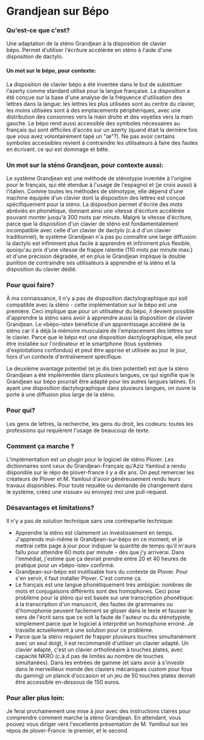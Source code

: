 # Grandjean sur Bépo

### Qu'est-ce que c'est?
Une adaptation de la sténo Grandjean à la disposition de clavier bépo. Permet d'utiliser l'écriture accélérée en sténo à l'aide d'une disposition de dactylo. 

#### Un mot sur le bépo, pour contexte:
La disposition de clavier bépo a été inventée dans le but de substituer l'azerty comme standard utilisé pour la langue française. La disposition a été conçue sur la base d'une analyse de la fréquence d'utilisation des lettres dans la langue: les lettres les plus utilisées sont au centre du clavier, les moins utilisées sont à des emplacements périphériques, avec une distribution des consonnes vers la main droite et des voyelles vers la main gauche.
Le bépo rend aussi accessible des symboles nécessaires au français qui sont difficiles d'accès sur un azerty (quand était la dernière fois que vous avez volontairement tapé un "œ"?). Ne pas avoir certains symboles accessibles revient à contraindre les utilisateurs à faire des fautes en écrivant, ce qui est dommage et bête. 

### Un mot sur la sténo Grandjean, pour contexte aussi:
Le système Grandjean est une méthode de sténotypie inventée à l'origine pour le français, qui été étendue à l'usage de l'espagnol et (je crois aussi) à l'italien. Comme toutes les méthodes de sténotypie, elle dépend d'une machine équipée d'un clavier dont la disposition des lettres est conçue spécifiquement pour la sténo. 
La disposition permet d'écrire des mots abréviés en phonétique, donnant ainsi une vitesse d'écriture accélérée pouvant monter jusqu'à 300 mots par minute. 
Malgré la vitesse d'écriture, parce que la disposition d'un clavier de sténo est fondamentalement incompatible avec celle d'un clavier de dactylo (c.à.d d'un clavier traditionnel), le système Grandjean n'a pas pu connaître une large diffusion: la dactylo est infiniment plus facile à apprendre et infiniment plus flexible, quoiqu'au prix d'une vitesse de frappe ralentie (110 mots par minute max.) et d'une précision dégradée, et en plus le Grandjean implique la double punition de contraindre ses utilisateurs à apprendre et la sténo et la disposition du clavier dédié.

### Pour quoi faire?
À ma connaissance, il n'y a pas de disposition dactylographique qui soit compatible avec la sténo - cette implémentation sur le bépo est une première. 
Ceci implique que pour un utilisateur du bépo, il devient possible d'apprendre la sténo sans avoir à apprendre aussi la disposition de clavier Grandjean. Le «bépo-iste» bénéficie d'un apprentissage accéléré de la sténo car il a déjà la mémoire musculaire de l'emplacement des lettres sur le clavier. 
Parce que le bépo est une disposition dactylographique, elle peut être installée sur l'ordinateur et le smartphone (tous systèmes d'exploitations confondus) et peut être apprise et utilisée au jour le jour, hors d'un contexte d'entraînement spécifique.

Le deuxième avantage potentiel (et je dis bien potentiel) est que la sténo Grandjean a été implémentée dans plusieurs langues, ce qui signifie que le Grandjean sur bépo pourrait être adapté pour les autres langues latines. En ayant une disposition dactylographique dans plusieurs langues, on ouvre la porte à une diffusion plus large de la sténo. 
 
### Pour qui?
Les gens de lettres, la recherche, les gens du droit, les codeurs: toutes les professions qui requièrent l'usage de beaucoup de texte.

### Comment ça marche ? 
L'implémentation est un plugin pour le logiciel de sténo Plover. Les dictionnaires sont ceux du Grandjean-Français qu'Aziz Yamloul a rendu disponible sur le répo de plover-france il y a dix ans. On peut remercier les créateurs de Plover et M. Yamloul d'avoir généreusement rendu leurs travaux disponibles.
Pour toute requête ou demande de changement dans le système, créez une «issue» ou envoyez moi une pull-request.

### Désavantages et limitations? 
Il n'y a pas de solution technique sans une contrepartie technique:
- Apprendre la sténo est clairement un investissement en temps. J'apprends moi-même le Grandjean-sur-bépo en ce moment, et je mettrai cette page à jour pour indiquer la quantité de temps qu'il m'aura fallu pour atteindre 60 mots par minute - dès que j'y arriverai. Dans l'immédiat, j'estime que ça devrait prendre entre 20 et 40 heures de pratique pour un «bépo-iste» confirmé.
- Grandjean-sur-bépo est inutilisable hors du contexte de Plover. Pour s'en servir, il faut installer Plover. C'est comme ça. 
- Le français est une langue phonétiquement très ambigüe: nombres de mots et conjugaisons différents sont des homophones. Ceci pose problème pour la sténo qui est basée sur une transcription phonétique: à la transcription d'un manuscrit, des fautes de grammaires ou d'homophonie peuvent facilement se glisser dans le texte et fausser le sens de l'écrit sans que ce soit la faute de l'auteur ou du sténotypiste, simplement parce que le logiciel à interprété un homophone erroné. Je travaille actuellement à une solution pour ce problème.
- Parce que la sténo requiert de frapper plusieurs touches simultanément avec un seul doigt, il est recommandé d'utiliser un clavier adapté. Un clavier adapté, c'est un clavier ortholinéaire à touches plates, avec capacité NKRO (c.à.d pas de limites au nombre de touches simultanées). Dans les entrées de gamme (et sans avoir à s'investir dans le merveilleux monde des claviers mécaniques custom pour fous du gaming) un planck d'occasion et un jeu de 50 touches plates devrait être accessible en-dessous de 150 euros. 

### Pour aller plus loin:
Je ferai prochainement une mise à jour avec des instructions claires pour comprendre comment marche la sténo Grandjean. En attendant, vous pouvez vous diriger vers l'excellente présentation de M. Yamlloul sur les répos de plover-France: le premier, et le second.
